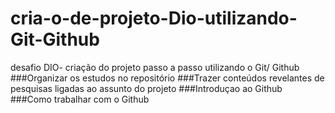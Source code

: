 # cria-o-de-projeto-Dio-utilizando-Git-Github
desafio DIO- criação do projeto passo a passo utilizando o Git/ Github
###Organizar os estudos no repositório
###Trazer conteúdos revelantes de pesquisas ligadas ao assunto do projeto
###Introduçao ao Github 
###Como trabalhar com o Github
